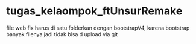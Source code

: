 # tugas_kelaompok_ftUnsurRemake
file web fix harus di satu folderkan dengan bootstrapV4, karena bootstrap banyak filenya jadi tidak bisa d upload via git
